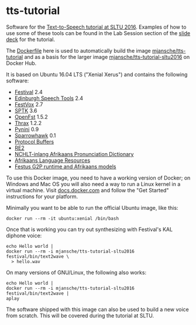 # tts-tutorial

Software for the [Text-to-Speech tutorial at SLTU 2016](http://mica.edu.vn/sltu2016/index.php?pid=23). Examples of how to use some of these tools can be found in the Lab Session section of the [slide deck](https://goo.gl/BjmmHt) for the tutorial.

The [Dockerfile](Dockerfile) here is used to automatically build the image
[mjansche/tts-tutorial](https://hub.docker.com/r/mjansche/tts-tutorial/) and as
a basis for the larger image
[mjansche/tts-tutorial-sltu2016](https://hub.docker.com/r/mjansche/tts-tutorial-sltu2016/)
on Docker Hub.

It is based on Ubuntu 16.04 LTS ("Xenial Xerus") and contains the following
software:

* [Festival](http://www.cstr.ed.ac.uk/projects/festival/) 2.4
* [Edinburgh Speech Tools](http://www.cstr.ed.ac.uk/projects/speech_tools/) 2.4
* [FestVox](http://festvox.org/) 2.7
* [SPTK](http://sp-tk.sourceforge.net/) 3.6
* [OpenFst](http://openfst.org/) 1.5.2
* [Thrax](http://www.opengrm.org/Thrax) 1.2.2
* [Pynini](http://opengrm.org/Pynini) 0.9
* [Sparrowhawk](https://github.com/google/sparrowhawk) 0.1
* [Protocol Buffers](https://github.com/google/protobuf)
* [RE2](https://github.com/google/re2)
* [NCHLT-inlang Afrikaans Pronunciation Dictionary](http://rma.nwu.ac.za/index.php/resource-catalogue/nchlt-inlang-dictionaries.html)
* [Afrikaans Language Resources](https://github.com/googlei18n/language-resources/tree/master/af)
* [Festus G2P runtime and Afrikaans models](https://github.com/googlei18n/language-resources/tree/release)

To use this Docker image, you need to have a working version of Docker; on
Windows and Mac OS you will also need a way to run a Linux kernel in a virtual
machine. Visit [docs.docker.com](https://docs.docker.com/) and follow the "Get
Started" instructions for your platform.

Minimally you want to be able to run the official Ubuntu image, like this:

```
docker run --rm -it ubuntu:xenial /bin/bash
```

Once that is working you can try out synthesizing with Festival's KAL diphone
voice:

```
echo Hello world |
docker run --rm -i mjansche/tts-tutorial-sltu2016 festival/bin/text2wave \
  > hello.wav
```

On many versions of GNU/Linux, the following also works:

```
echo Hello world |
docker run --rm -i mjansche/tts-tutorial-sltu2016 festival/bin/text2wave |
aplay
```

The software shipped with this image can also be used to build a new voice from
scratch. This will be covered during the tutorial at SLTU.
